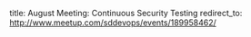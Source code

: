title: August Meeting: Continuous Security Testing
redirect_to: http://www.meetup.com/sddevops/events/189958462/